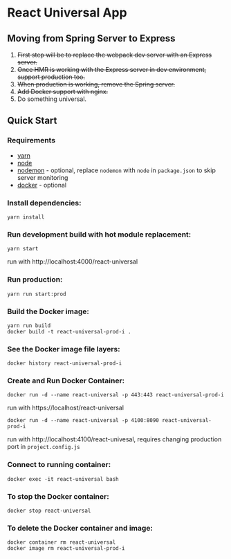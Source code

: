 # React Universal App

## Moving from Spring Server to Express

1.  ~~First step will be to replace the webpack dev server with an Express server.~~
1.  ~~Once HMR is working with the Express server in dev environment, support production too.~~
1.  ~~When production is working, remove the Spring server.~~
1.  ~~Add Docker support with nginx.~~
1.  Do something universal.

## Quick Start

### Requirements
* [yarn](https://yarnpkg.com/en/)
* [node](https://nodejs.org/en/)
* [nodemon](https://nodemon.io/) - optional, replace `nodemon` with `node` in `package.json` to skip server monitoring
* [docker](https://www.docker.com/) - optional

### Install dependencies:
```
yarn install
```

### Run development build with hot module replacement:
```
yarn start
```
run with http://localhost:4000/react-universal

### Run production:
```
yarn run start:prod
```

### Build the Docker image:
```
yarn run build
docker build -t react-universal-prod-i .
```

### See the Docker image file layers:
```
docker history react-universal-prod-i
```

### Create and Run Docker Container:
```
docker run -d --name react-universal -p 443:443 react-universal-prod-i
```
run with https://localhost/react-universal

```
docker run -d --name react-universal -p 4100:8090 react-universal-prod-i
```
run with http://localhost:4100/react-univesal, requires changing production port in `project.config.js`

### Connect to running container:
```
docker exec -it react-universal bash
```

### To stop the Docker container:
```
docker stop react-universal
```

### To delete the Docker container and image:
```
docker container rm react-universal
docker image rm react-universal-prod-i
```
